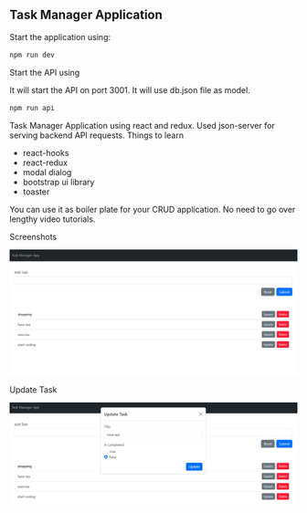 ## Task Manager Application

Start the application using:

```sh
npm run dev
```

Start the API using

It will start the API on port 3001. It will use db.json file as model.

```sh
npm run api
```

Task Manager Application using react and redux. Used json-server for serving backend API requests. Things to learn

- react-hooks
- react-redux
- modal dialog
- bootstrap ui library
- toaster

You can use it as boiler plate for your CRUD application. No need to go over lengthy video tutorials.

Screenshots

![alt text](add-task-manager-application-jun-2024.png)

Update Task

![alt text](update-task-manager-jun-2024.png)
